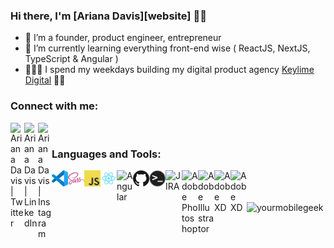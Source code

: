 ### Hi there, I'm [Ariana Davis][website] 👋🏽

- 🚀 I’m a founder, product engineer, entrepreneur 
- 🌱 I’m currently learning everything front-end wise ( ReactJS, NextJS, TypeScript & Angular ) 
- 👩🏽‍💻 I spend my weekdays building my digital product agency [Keylime Digital][job] 🍋‍🟩

### Connect with me:
[<img align="left" alt="Ariana Davis | Twitter" width="22px" src="https://cdn.jsdelivr.net/npm/simple-icons@v3/icons/twitter.svg" />][twitter]
[<img align="left" alt="Ariana Davis | LinkedIn" width="22px" src="https://cdn.jsdelivr.net/npm/simple-icons@v3/icons/linkedin.svg" />][linkedin]
[<img align="left" alt="Ariana Davis | Instagram" width="22px" src="https://cdn.jsdelivr.net/npm/simple-icons@v3/icons/instagram.svg" />][instagram]

<br />

### Languages and Tools:

<img align="left" alt="Visual Studio Code" width="26px" src="https://raw.githubusercontent.com/github/explore/80688e429a7d4ef2fca1e82350fe8e3517d3494d/topics/visual-studio-code/visual-studio-code.png" />
<img align="left" alt="Sass" width="26px" src="https://raw.githubusercontent.com/github/explore/80688e429a7d4ef2fca1e82350fe8e3517d3494d/topics/sass/sass.png" />
<img align="left" alt="JavaScript" width="26px" src="https://raw.githubusercontent.com/github/explore/80688e429a7d4ef2fca1e82350fe8e3517d3494d/topics/javascript/javascript.png" />
<img align="left" alt="React" width="26px" src="https://raw.githubusercontent.com/github/explore/80688e429a7d4ef2fca1e82350fe8e3517d3494d/topics/react/react.png" />
<img align="left" alt="Angular" width="26px" src="https://cdn.jsdelivr.net/npm/simple-icons@v3/icons/angular.svg" />
<img align="left" alt="GitHub" width="26px" src="https://raw.githubusercontent.com/github/explore/78df643247d429f6cc873026c0622819ad797942/topics/github/github.png" />
<img align="left" alt="HTML5" width="26px" src="https://raw.githubusercontent.com/github/explore/80688e429a7d4ef2fca1e82350fe8e3517d3494d/topics/terminal/terminal.png" />
<img align="left" alt="JIRA" width="26px" src="https://cdn.jsdelivr.net/npm/simple-icons@v3/icons/jira.svg" />
<img align="left" alt="Adobe Photoshop" width="26px" src="https://cdn.jsdelivr.net/npm/simple-icons@v3/icons/adobephotoshop.svg" />
<img align="left" alt="Adobe Illustrator" width="26px" src="https://cdn.jsdelivr.net/npm/simple-icons@v3/icons/adobeillustrator.svg" />
<img align="left" alt="Adobe XD" width="26px" src="https://cdn.jsdelivr.net/npm/simple-icons@v3/icons/adobexd.svg" />
<img align="left" alt="Adobe XD" width="26px" src="https://cdn.jsdelivr.net/npm/simple-icons@v3/icons/figma.svg" />

<br />
<br />
<br />

<img align="left" src="https://github-readme-stats.vercel.app/api/top-langs?username=yourmobilegeek&show_icons=true&locale=en&layout=compact" alt="yourmobilegeek" />

[job]: http://keylime.digital
[startup]: https://www.thebeautyslot.com
[twitter]: https://twitter.com/yourmobilegeek
[instagram]: https://instagram.com/yourmobilegeek
[linkedin]: https://www.linkedin.com/in/arianamdavis

